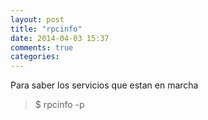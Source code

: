 ```yaml
---
layout: post
title: "rpcinfo"
date: 2014-04-03 15:37
comments: true
categories: 
---
```

Para saber los servicios que estan en marcha

>$ rpcinfo -p


